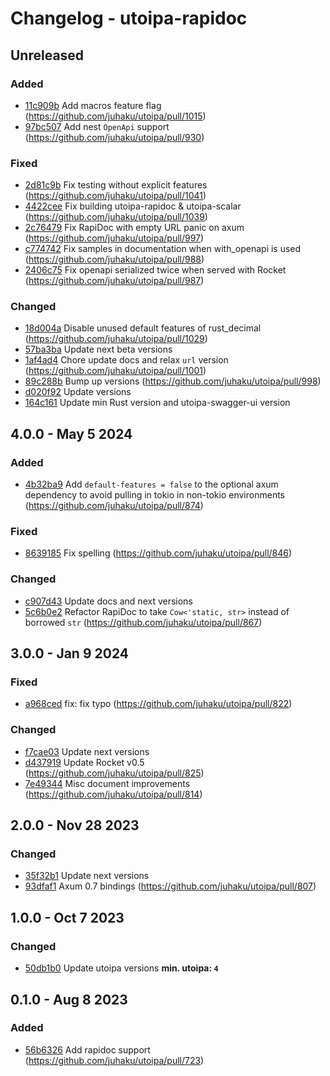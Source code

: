 # Changelog - utoipa-rapidoc

## Unreleased

### Added

* [11c909b](https://github.com/juhaku/utoipa/commit/11c909b) Add macros feature flag (https://github.com/juhaku/utoipa/pull/1015)
* [97bc507](https://github.com/juhaku/utoipa/commit/97bc507) Add nest `OpenApi` support (https://github.com/juhaku/utoipa/pull/930)

### Fixed

* [2d81c9b](https://github.com/juhaku/utoipa/commit/2d81c9b) Fix testing without explicit features (https://github.com/juhaku/utoipa/pull/1041)
* [4422cee](https://github.com/juhaku/utoipa/commit/4422cee) Fix building utoipa-rapidoc & utoipa-scalar (https://github.com/juhaku/utoipa/pull/1039)
* [2c76479](https://github.com/juhaku/utoipa/commit/2c76479) Fix RapiDoc with empty URL panic on axum (https://github.com/juhaku/utoipa/pull/997)
* [c774742](https://github.com/juhaku/utoipa/commit/c774742) Fix samples in documentation when with_openapi is used (https://github.com/juhaku/utoipa/pull/988)
* [2406c75](https://github.com/juhaku/utoipa/commit/2406c75) Fix openapi serialized twice when served with Rocket (https://github.com/juhaku/utoipa/pull/987)

### Changed

* [18d004a](https://github.com/juhaku/utoipa/commit/18d004a) Disable unused default features of rust_decimal (https://github.com/juhaku/utoipa/pull/1029)
* [57ba3ba](https://github.com/juhaku/utoipa/commit/57ba3ba) Update next beta versions
* [1af4ad4](https://github.com/juhaku/utoipa/commit/1af4ad4) Chore update docs and relax `url` version (https://github.com/juhaku/utoipa/pull/1001)
* [89c288b](https://github.com/juhaku/utoipa/commit/89c288b) Bump up versions (https://github.com/juhaku/utoipa/pull/998)
* [d020f92](https://github.com/juhaku/utoipa/commit/d020f92) Update versions
* [164c161](https://github.com/juhaku/utoipa/commit/164c161) Update min Rust version and utoipa-swagger-ui version

## 4.0.0 - May 5 2024

### Added

* [4b32ba9](https://github.com/juhaku/utoipa/commit/4b32ba9) Add `default-features = false` to the optional axum dependency to avoid pulling in tokio in non-tokio environments (https://github.com/juhaku/utoipa/pull/874)

### Fixed

* [8639185](https://github.com/juhaku/utoipa/commit/8639185) Fix spelling (https://github.com/juhaku/utoipa/pull/846)

### Changed

* [c907d43](https://github.com/juhaku/utoipa/commit/c907d43) Update docs and next versions
* [5c6b0e2](https://github.com/juhaku/utoipa/commit/5c6b0e2) Refactor RapiDoc to take `Cow<'static, str>` instead of borrowed `str` (https://github.com/juhaku/utoipa/pull/867)

## 3.0.0 - Jan 9 2024

### Fixed

* [a968ced](https://github.com/juhaku/utoipa/commit/a968ced) fix: fix typo (https://github.com/juhaku/utoipa/pull/822)

### Changed

* [f7cae03](https://github.com/juhaku/utoipa/commit/f7cae03) Update next versions
* [d437919](https://github.com/juhaku/utoipa/commit/d437919) Update Rocket v0.5 (https://github.com/juhaku/utoipa/pull/825)
* [7e49344](https://github.com/juhaku/utoipa/commit/7e49344) Misc document improvements (https://github.com/juhaku/utoipa/pull/814)

## 2.0.0 - Nov 28 2023

### Changed

* [35f32b1](https://github.com/juhaku/utoipa/commit/35f32b1) Update next versions
* [93dfaf1](https://github.com/juhaku/utoipa/commit/93dfaf1) Axum 0.7 bindings (https://github.com/juhaku/utoipa/pull/807)

## 1.0.0 - Oct 7 2023

### Changed

* [50db1b0](https://github.com/juhaku/utoipa/commit/50db1b0) Update utoipa versions **min. utoipa: `4`**

## 0.1.0 - Aug 8 2023

### Added

* [56b6326](https://github.com/juhaku/utoipa/commit/56b6326) Add rapidoc support (https://github.com/juhaku/utoipa/pull/723)

